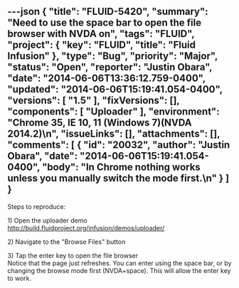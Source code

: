 ---json
{
  "title": "FLUID-5420",
  "summary": "Need to use the space bar to open the file browser with NVDA on",
  "tags": "FLUID",
  "project": {
    "key": "FLUID",
    "title": "Fluid Infusion"
  },
  "type": "Bug",
  "priority": "Major",
  "status": "Open",
  "reporter": "Justin Obara",
  "date": "2014-06-06T13:36:12.759-0400",
  "updated": "2014-06-06T15:19:41.054-0400",
  "versions": [
    "1.5"
  ],
  "fixVersions": [],
  "components": [
    "Uploader"
  ],
  "environment": "Chrome 35, IE 10, 11 (Windows 7)(NVDA 2014.2)\n",
  "issueLinks": [],
  "attachments": [],
  "comments": [
    {
      "id": "20032",
      "author": "Justin Obara",
      "date": "2014-06-06T15:19:41.054-0400",
      "body": "In Chrome nothing works unless you manually switch the mode first.\n"
    }
  ]
}
---
Steps to reproduce:

1\) Open the uploader demo\
<http://build.fluidproject.org/infusion/demos/uploader/>

2\) Navigate to the "Browse Files" button

3\) Tap the enter key to open the file browser\
Notice that the page just refreshes. You can enter using the space bar, or by changing the browse mode first (NVDA+space). This will allow the enter key to work.

        